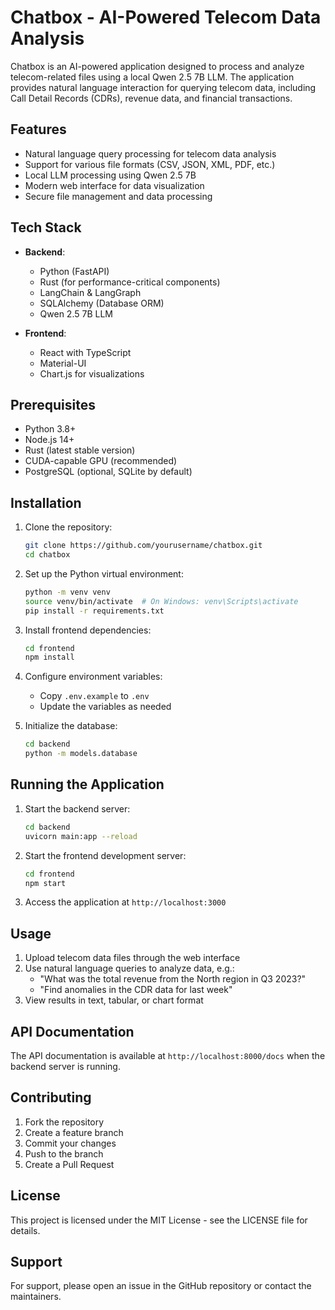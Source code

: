 # Chatbox - AI-Powered Telecom Data Analysis

Chatbox is an AI-powered application designed to process and analyze telecom-related files using a local Qwen 2.5 7B LLM. The application provides natural language interaction for querying telecom data, including Call Detail Records (CDRs), revenue data, and financial transactions.

## Features

- Natural language query processing for telecom data analysis
- Support for various file formats (CSV, JSON, XML, PDF, etc.)
- Local LLM processing using Qwen 2.5 7B
- Modern web interface for data visualization
- Secure file management and data processing

## Tech Stack

- **Backend**:
  - Python (FastAPI)
  - Rust (for performance-critical components)
  - LangChain & LangGraph
  - SQLAlchemy (Database ORM)
  - Qwen 2.5 7B LLM

- **Frontend**:
  - React with TypeScript
  - Material-UI
  - Chart.js for visualizations

## Prerequisites

- Python 3.8+
- Node.js 14+
- Rust (latest stable version)
- CUDA-capable GPU (recommended)
- PostgreSQL (optional, SQLite by default)

## Installation

1. Clone the repository:
   ```bash
   git clone https://github.com/yourusername/chatbox.git
   cd chatbox
   ```

2. Set up the Python virtual environment:
   ```bash
   python -m venv venv
   source venv/bin/activate  # On Windows: venv\Scripts\activate
   pip install -r requirements.txt
   ```

3. Install frontend dependencies:
   ```bash
   cd frontend
   npm install
   ```

4. Configure environment variables:
   - Copy `.env.example` to `.env`
   - Update the variables as needed

5. Initialize the database:
   ```bash
   cd backend
   python -m models.database
   ```

## Running the Application

1. Start the backend server:
   ```bash
   cd backend
   uvicorn main:app --reload
   ```

2. Start the frontend development server:
   ```bash
   cd frontend
   npm start
   ```

3. Access the application at `http://localhost:3000`

## Usage

1. Upload telecom data files through the web interface
2. Use natural language queries to analyze data, e.g.:
   - "What was the total revenue from the North region in Q3 2023?"
   - "Find anomalies in the CDR data for last week"
3. View results in text, tabular, or chart format

## API Documentation

The API documentation is available at `http://localhost:8000/docs` when the backend server is running.

## Contributing

1. Fork the repository
2. Create a feature branch
3. Commit your changes
4. Push to the branch
5. Create a Pull Request

## License

This project is licensed under the MIT License - see the LICENSE file for details.

## Support

For support, please open an issue in the GitHub repository or contact the maintainers. 